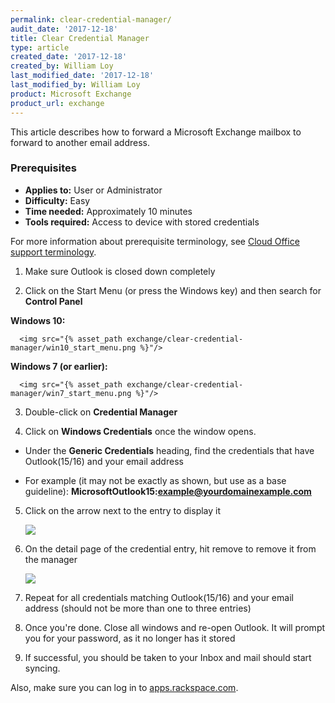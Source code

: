 ```yaml
---
permalink: clear-credential-manager/
audit_date: '2017-12-18'
title: Clear Credential Manager
type: article
created_date: '2017-12-18'
created_by: William Loy
last_modified_date: '2017-12-18'
last_modified_by: William Loy
product: Microsoft Exchange
product_url: exchange
---
```


This article describes how to forward a Microsoft Exchange mailbox to forward to another email address.


### Prerequisites

- **Applies to:** User or Administrator
- **Difficulty:** Easy
- **Time needed:** Approximately 10 minutes
- **Tools required:** Access to device with stored credentials

For more information about prerequisite terminology, see [Cloud Office support terminology](/how-to/cloud-office-support-terminology).

1. Make sure Outlook is closed down completely

2. Click on the Start Menu (or press the Windows key) and then search for **Control Panel**

**Windows 10:**


      <img src="{% asset_path exchange/clear-credential-manager/win10_start_menu.png %}"/>

**Windows 7 (or earlier):**


      <img src="{% asset_path exchange/clear-credential-manager/win7_start_menu.png %}"/>



3. Double-click on **Credential Manager**</li>

4. Click on **Windows Credentials** once the window opens.

  - Under the **Generic Credentials** heading, find the credentials that have Outlook(15/16) and your email address

  - For example (it may not be exactly as shown, but use as a base guideline): **MicrosoftOutlook15:example@yourdomainexample.com**

5. Click on the arrow next to the entry to display it


   <img src="{% asset_path exchange/clear-credential-manager/CredentialManager.png %}"/>

6. On the detail page of the credential entry, hit remove to remove it from the manager

    <img src="{% asset_path exchange/clear-credential-manager/CredentialManagerDetail.png %}"/>

7. Repeat for all credentials matching Outlook(15/16) and your email address (should not be more than one to three entries)

8. Once you're done. Close all windows and re-open Outlook. It will prompt you for your password, as it no longer has it stored

9. If successful, you should be taken to your Inbox and mail should start syncing.

Also, make sure you can log in to [apps.rackspace.com](https://apps.rackspace.com/index.php).
